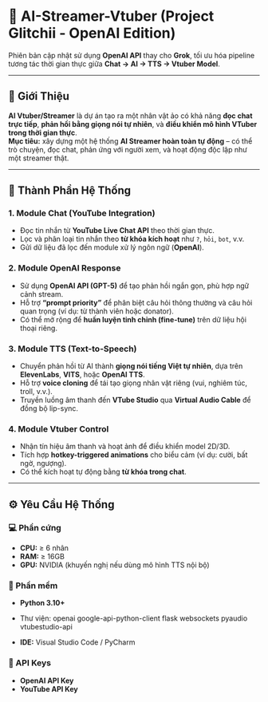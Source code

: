 # 🎥 AI-Streamer-Vtuber (Project Glitchii - OpenAI Edition)

Phiên bản cập nhật sử dụng **OpenAI API** thay cho **Grok**, tối ưu hóa pipeline tương tác thời gian thực giữa **Chat → AI → TTS → Vtuber Model**.

---

## 🧠 Giới Thiệu

**AI Vtuber/Streamer** là dự án tạo ra một nhân vật ảo có khả năng **đọc chat trực tiếp**, **phản hồi bằng giọng nói tự nhiên**, và **điều khiển mô hình VTuber trong thời gian thực**.  
**Mục tiêu:** xây dựng một hệ thống **AI Streamer hoàn toàn tự động** – có thể trò chuyện, đọc chat, phản ứng với người xem, và hoạt động độc lập như một streamer thật.

---

## 🧩 Thành Phần Hệ Thống

### 1. Module Chat (YouTube Integration)
- Đọc tin nhắn từ **YouTube Live Chat API** theo thời gian thực.  
- Lọc và phân loại tin nhắn theo **từ khóa kích hoạt** như `?`, `hỏi`, `bot`, v.v.  
- Gửi dữ liệu đã lọc đến module xử lý ngôn ngữ (**OpenAI**).

### 2. Module OpenAI Response
- Sử dụng **OpenAI API (GPT-5)** để tạo phản hồi ngắn gọn, phù hợp ngữ cảnh stream.  
- Hỗ trợ **“prompt priority”** để phân biệt câu hỏi thông thường và câu hỏi quan trọng (ví dụ: từ thành viên hoặc donator).  
- Có thể mở rộng để **huấn luyện tinh chỉnh (fine-tune)** trên dữ liệu hội thoại riêng.

### 3. Module TTS (Text-to-Speech)
- Chuyển phản hồi từ AI thành **giọng nói tiếng Việt tự nhiên**, dựa trên **ElevenLabs**, **VITS**, hoặc **OpenAI TTS**.  
- Hỗ trợ **voice cloning** để tái tạo giọng nhân vật riêng (vui, nghiêm túc, troll, v.v.).  
- Truyền luồng âm thanh đến **VTube Studio** qua **Virtual Audio Cable** để đồng bộ lip-sync.

### 4. Module Vtuber Control
- Nhận tín hiệu âm thanh và hoạt ảnh để điều khiển model 2D/3D.  
- Tích hợp **hotkey-triggered animations** cho biểu cảm (ví dụ: cười, bất ngờ, ngượng).  
- Có thể kích hoạt tự động bằng **từ khóa trong chat**.

---

## ⚙️ Yêu Cầu Hệ Thống

### 💻 Phần cứng
- **CPU:** ≥ 6 nhân  
- **RAM:** ≥ 16GB  
- **GPU:** NVIDIA (khuyến nghị nếu dùng mô hình TTS nội bộ)

### 🧰 Phần mềm
- **Python 3.10+**  
- Thư viện:
openai
google-api-python-client
flask
websockets
pyaudio
vtubestudio-api

- **IDE:** Visual Studio Code / PyCharm

### 🔑 API Keys
- **OpenAI API Key**  
- **YouTube API Key**
